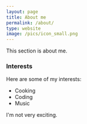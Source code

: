 ```yaml
---
layout: page
title: About me
permalink: /about/
type: website
image: /pics/icon_small.png
---
```

This section is about me. 


### Interests
Here are some of my interests:
* Cooking
* Coding
* Music

I'm not very exciting.